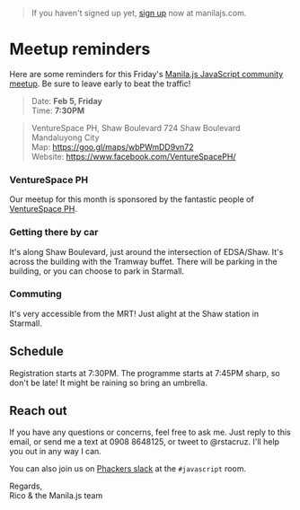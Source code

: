 > If you haven't signed up yet, [sign up](/) now at manilajs.com.

# Meetup reminders

Here are some reminders for this Friday's [Manila.js JavaScript community meetup][site]. Be sure to leave early to beat the traffic!

> Date: **Feb 5, Friday**<br>
> Time: **7:30PM**

> VentureSpace PH, Shaw Boulevard
> 724 Shaw Boulevard<br>
> Mandaluyong City<br>
> Map: <https://goo.gl/maps/wbPWmDD9vn72><br>
> Website: <https://www.facebook.com/VentureSpacePH/>

### VentureSpace PH

Our meetup for this month is sponsored by the fantastic people of [VentureSpace PH](https://www.facebook.com/VentureSpacePH/).

### Getting there by car

It's along Shaw Boulevard, just around the intersection of EDSA/Shaw. It's across the building with the Tramway buffet. There will be parking in the building, or you can choose to park in Starmall.

### Commuting

It's very accessible from the MRT! Just alight at the Shaw station in Starmall.

## Schedule

Registration starts at 7:30PM. The programme starts at 7:45PM sharp, so don't be late! It might be raining so bring an umbrella.

## Reach out

If you have any questions or concerns, feel free to ask me. Just reply to this email, or send me a text at 0908 8648125, or tweet to @rstacruz. I'll help you out in any way I can.

You can also join us on [Phackers slack](http://phackers.io) at the `#javascript` room.

Regards,<br>
Rico & the Manila.js team

[site]: http://manilajs.com/
